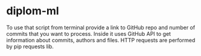 # diplom-ml

To use that script from terminal provide a link to GitHub repo and number of commits that you want to process. Inside it uses GitHub API to get information about commits, authors and files. HTTP requests are performed by pip requests lib.
